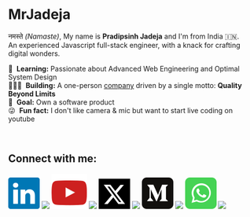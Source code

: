 # MrJadeja

नमस्ते _(Namaste)_, My name is **Pradipsinh Jadeja** and I'm from India 🇮🇳.
<br /> An experienced Javascript full-stack engineer, with a knack for crafting
digital wonders. <br />

🌱&nbsp; **Learning:** Passionate about Advanced Web Engineering and Optimal
System Design <br /> 👨🏻‍💻&nbsp; **Building:** A one-person
[company][mrjadeja-link] driven by a single motto: **Quality Beyond Limits**
<br /> 🎯&nbsp; **Goal:** Own a software product <br /> 😜&nbsp; **Fun fact:** I
don't like camera & mic but want to start live coding on youtube

<br />

## Connect with me:

[![linkedin][linkedin]][linkedin-link] [![][spacing-connect]][no-click]
[![youtube][youtube]][youtube-link] [![][spacing-connect]][no-click]
[![twitter][twitter]][twitter-link] [![][spacing-connect]][no-click]
[![medium][medium]][medium-link] [![][spacing-connect]][no-click]
[![whatsapp][whatsapp]][whatsapp-link] [![][spacing-connect]][no-click]

<!--  -->

[no-click]: #
[spacing-connect]: ./icons/spacing-connect.png

<!--  -->

[mrjadeja-link]: https://mrjadeja.in "MrJadeja"
[linkedin-link]: https://linkedin.com/in/mrjadeja "LinkedIn (mrjadeja)"
[youtube-link]: https://youtube.com/@mrjadeja_in "Youtube (@mrjadeja_in)"
[twitter-link]:
	https://twitter.com/MrJadeja_in
	"X formarly Twitter (MrJadeja_in)"
[medium-link]: https://mrjadeja.medium.com "Medium (@mrjadeja)"
[whatsapp-link]:
	https://whatsapp.com/channel/0029VaIvHK14IBhKfvOKvn29
	"Whatsapp group"

<!--  -->

[linkedin]: ./icons/linkedin.svg
[youtube]: ./icons/youtube.svg
[twitter]: ./icons/twitter.svg
[medium]: ./icons/medium.svg
[whatsapp]: ./icons/whatsapp.svg
